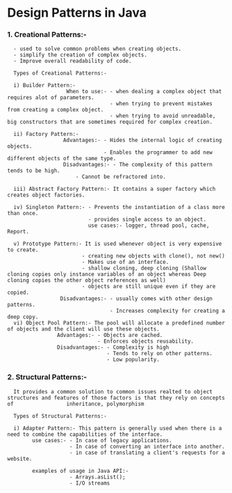 # Design Patterns in Java

### 1. Creational Patterns:-
      - used to solve common problems when creating objects.
      - simplify the creation of complex objects.
      - Improve overall readability of code.
      
      Types of Creational Patterns:- 
      
      i) Builder Pattern:- 
                       When to use:- - when dealing a complex object that requires alot of parameters.
                                     - when trying to prevent mistakes from creating a complex object.
                                     - when trying to avoid unreadable, big constructors that are sometimes required for complex creation.
                       
      ii) Factory Pattern:- 
                      Advantages:- - Hides the internal logic of creating objects.
                                   - Enables the programmer to add new different objects of the same type.
                      Disadvantages:- - The complexity of this pattern tends to be high.
                          - Cannot be refractored into.
                          
      iii) Abstract Factory Pattern:- It contains a super factory which creates object factories.
      
      iv) Singleton Pattern:- - Prevents the instantiation of a class more than once.
                              - provides single access to an object.
                              use cases:- logger, thread pool, cache, Report.
                             
      v) Prototype Pattern:- It is used whenever object is very expensive to create.
                            - creating new objects with clone(), not new()
                            - Makes use of an interface.
                            - shallow cloning, deep cloning (Shallow cloning copies only instance variables of an object whereas Deep cloning copies the other object references as well)
                            - objects are still unique even if they are copied.
                     Disadvantages:- - usually comes with other design patterns.
                                     - Increases complexity for creating a deep copy.
      vi) Object Pool Pattern:- The pool will allocate a predefined number of objects and the client will use these objects.
                    Advantages:- - Objects are cached.
                                 - Enforces objects reusability.
                    Disadvantages:- - Complexity is high
                                    - Tends to rely on other patterns.
                                    - Low popularity.

### 2. Structural Patterns:- 
      It provides a common solution to common issues realted to object structures and features of those factors is that they rely on concepts of                 inheritance, polymorphism
      
      Types of Structural Patterns:-
      
      i) Adapter Pattern:- This pattern is generally used when there is a need to combine the capabilities of the interface.
            use cases:- - In case of legacy applications.
                        - In case of converting an interface into another.
                        - in case of translating a client's requests for a website.

            examples of usage in Java API:-
                        - Arrays.asList();
                        - I/O streams
      
      
      
                            
                              
    
